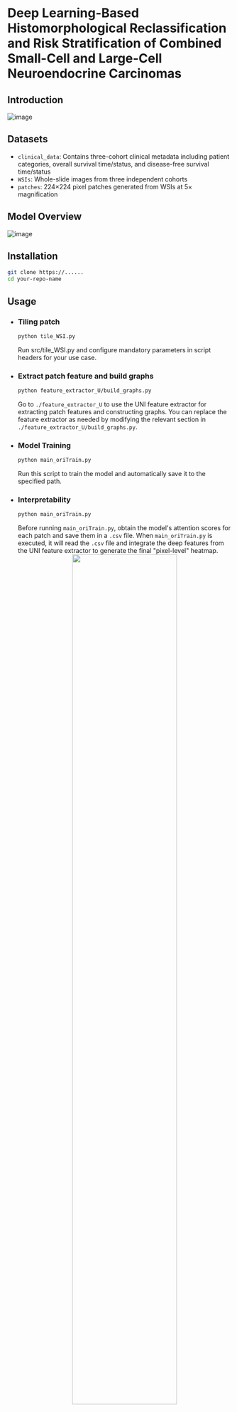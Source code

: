 # Deep Learning-Based Histomorphological Reclassification and Risk Stratification of Combined Small-Cell and Large-Cell Neuroendocrine Carcinomas

## Introduction
![image](https://github.com/Shengruyuyu/cSCLC-LCNEC/blob/main/images/Images_Figure1B.png#pic_center)

## Datasets
- ​`clinical_data`: Contains three-cohort clinical metadata including patient categories, overall survival time/status, and disease-free survival time/status
- ​`WSIs`: Whole-slide images from three independent cohorts
- ​`patches`: 224×224 pixel patches generated from WSIs at 5× magnification

## Model Overview
![image](https://github.com/Shengruyuyu/cSCLC-LCNEC/blob/main/images/Images_Figure1C.png#pic_center)

## Installation
```bash
git clone https://......
cd your-repo-name
```

## Usage
- ### ​Tiling patch
  ```bash
  python tile_WSI.py
  ```
  Run src/tile_WSI.py and configure mandatory parameters in script headers for your use case.
- ### ​Extract patch feature and build graphs
  ```bash
  python feature_extractor_U/build_graphs.py
  ```
  Go to `./feature_extractor_U` to use the UNI feature extractor for extracting patch features and constructing graphs. You can replace the feature extractor as needed by modifying the relevant section in `./feature_extractor_U/build_graphs.py`.
- ### ​Model Training
  ```bash
  python main_oriTrain.py
  ```
  Run this script to train the model and automatically save it to the specified path.
- ### ​Interpretability
  ```bash
  python main_oriTrain.py
  ```
  Before running `main_oriTrain.py`, obtain the model's attention scores for each patch and save them in a `.csv` file. When `main_oriTrain.py` is executed, it will read the `.csv` file and integrate the deep features from the UNI feature     extractor to generate the final "pixel-level" heatmap.
  <div align="center">
    <img src="https://github.com/Shengruyuyu/cSCLC-LCNEC/blob/main/images/images_Figure2D.png" 
         width="70%" 
         style="transform-origin: center; display: block; margin: auto;">
  </div>

## Web-based platform
Click and access our free open platform at [http://lungnecrisk.com](http://lungnecrisk.com) to upload WSI and receive results.
<div align="center">
  <img src="https://github.com/Shengruyuyu/cSCLC-LCNEC/blob/main/images/images_FigureS04.png" 
       width="70%" 
       style="transform-origin: center; display: block; margin: auto;">
</div>
